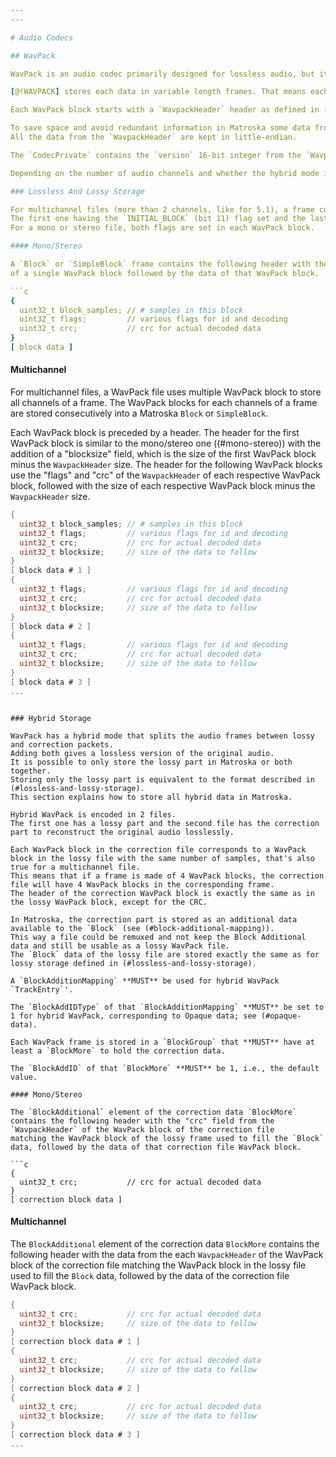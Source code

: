 ```yaml
---
---

# Audio Codecs

## WavPack

WavPack is an audio codec primarily designed for lossless audio, but it can also be used as a lossy codec.

[@!WAVPACK] stores each data in variable length frames. That means each frame can have a different number of samples.

Each WavPack block starts with a `WavpackHeader` header as defined in [@!WAVPACK], stored in little-endian.

To save space and avoid redundant information in Matroska some data from the `WavpackHeader` header are removed, when saved in Matroska.
All the data from the `WavpackHeader` are kept in little-endian.

The `CodecPrivate` contains the `version` 16-bit integer from the `WavpackHeader` of [@!WAVPACK] stored in little-endian.

Depending on the number of audio channels and whether the hybrid mode is kept or not, the storage of WavPack blocks in Matroska differ.

### Lossless And Lossy Storage

For multichannel files (more than 2 channels, like for 5.1), a frame consists of multiple WavPack blocks.
The first one having the `INITIAL_BLOCK` (bit 11) flag set and the last one the `FINAL_BLOCK` (bit 12) flag set.
For a mono or stereo file, both flags are set in each WavPack block.

#### Mono/Stereo

A `Block` or `SimpleBlock` frame contains the following header with the some fields taken from the `WavpackHeader`
of a single WavPack block followed by the data of that WavPack block.

```c
{
  uint32_t block_samples; // # samples in this block
  uint32_t flags;         // various flags for id and decoding
  uint32_t crc;           // crc for actual decoded data
}
[ block data ]
```

#### Multichannel

For multichannel files, a WavPack file uses multiple WavPack block to store all channels of a frame.
The WavPack blocks for each channels of a frame are stored consecutively into a Matroska `Block` or `SimpleBlock`.

Each WavPack block is preceded by a header.
The header for the first WavPack block is similar to the mono/stereo one ((#mono-stereo))
with the addition of a "blocksize" field, which is the size of the first WavPack block minus the `WavpackHeader` size.
The header for the following WavPack blocks use the "flags" and "crc" of the `WavpackHeader` of each respective WavPack block,
followed with the size of each respective WavPack block minus the `WavpackHeader` size.

```c
{
  uint32_t block_samples; // # samples in this block
  uint32_t flags;         // various flags for id and decoding
  uint32_t crc;           // crc for actual decoded data
  uint32_t blocksize;     // size of the data to follow
}
[ block data # 1 ]
{
  uint32_t flags;         // various flags for id and decoding
  uint32_t crc;           // crc for actual decoded data
  uint32_t blocksize;     // size of the data to follow
}
[ block data # 2 ]
{
  uint32_t flags;         // various flags for id and decoding
  uint32_t crc;           // crc for actual decoded data
  uint32_t blocksize;     // size of the data to follow
}
[ block data # 3 ]
...
```

```

### Hybrid Storage

WavPack has a hybrid mode that splits the audio frames between lossy and correction packets.
Adding both gives a lossless version of the original audio.
It is possible to only store the lossy part in Matroska or both together.
Storing only the lossy part is equivalent to the format described in (#lossless-and-lossy-storage).
This section explains how to store all hybrid data in Matroska.

Hybrid WavPack is encoded in 2 files.
The first one has a lossy part and the second file has the correction part to reconstruct the original audio losslessly.

Each WavPack block in the correction file corresponds to a WavPack block in the lossy file with the same number of samples, that's also true for a multichannel file.
This means that if a frame is made of 4 WavPack blocks, the correction file will have 4 WavPack blocks in the corresponding frame.
The header of the correction WavPack block is exactly the same as in the lossy WavPack block, except for the CRC.

In Matroska, the correction part is stored as an additional data available to the `Block` (see (#block-additional-mapping)).
This way a file could be remuxed and not keep the Block Additional data and still be usable as a lossy WavPack file.
The `Block` data of the lossy file are stored exactly the same as for lossy storage defined in (#lossless-and-lossy-storage).

A `BlockAdditionMapping` **MUST** be used for hybrid WavPack `TrackEntry`'.

The `BlockAddIDType` of that `BlockAdditionMapping` **MUST** be set to 1 for hybrid WavPack, corresponding to Opaque data; see (#opaque-data).

Each WavPack frame is stored in a `BlockGroup` that **MUST** have at least a `BlockMore` to hold the correction data.

The `BlockAddID` of that `BlockMore` **MUST** be 1, i.e., the default value.

#### Mono/Stereo

The `BlockAdditional` element of the correction data `BlockMore` contains the following header with the "crc" field from the `WavpackHeader` of the WavPack block of the correction file
matching the WavPack block of the lossy frame used to fill the `Block` data, followed by the data of that correction file WavPack block.

```c
{
  uint32_t crc;           // crc for actual decoded data
}
[ correction block data ]
```

#### Multichannel

The `BlockAdditional` element of the correction data `BlockMore` contains the following header with the data from the each `WavpackHeader` of the WavPack block of the correction file
matching the WavPack block in the lossy file used to fill the `Block` data, followed by the data of the correction file WavPack block.

```c
{
  uint32_t crc;           // crc for actual decoded data
  uint32_t blocksize;     // size of the data to follow
}
[ correction block data # 1 ]
{
  uint32_t crc;           // crc for actual decoded data
  uint32_t blocksize;     // size of the data to follow
}
[ correction block data # 2 ]
{
  uint32_t crc;           // crc for actual decoded data
  uint32_t blocksize;     // size of the data to follow
}
[ correction block data # 3 ]
...
```

